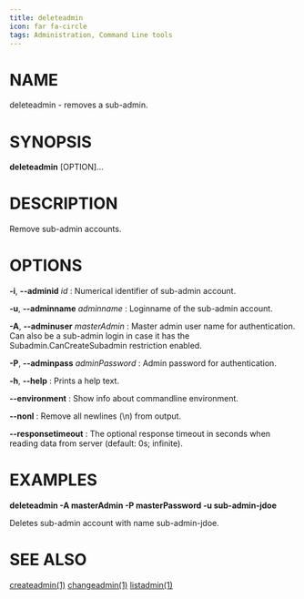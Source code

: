 ```yaml
---
title: deleteadmin
icon: far fa-circle
tags: Administration, Command Line tools
---
```


# NAME

deleteadmin - removes a sub-admin.

# SYNOPSIS

**deleteadmin** [OPTION]...

# DESCRIPTION

Remove sub-admin accounts.

# OPTIONS

**-i**, **--adminid** *id*
: Numerical identifier of sub-admin account.

**-u**, **--adminname** *adminname*
: Loginname of the sub-admin account.

**-A**, **--adminuser** *masterAdmin*
: Master admin user name for authentication. Can also be a sub-admin login in case it has the Subadmin.CanCreateSubadmin restriction enabled.

**-P**, **--adminpass** *adminPassword*
: Admin password for authentication.

**-h**, **--help**
: Prints a help text.

**--environment**
: Show info about commandline environment.

**--nonl**
: Remove all newlines (\\n) from output.

**--responsetimeout**
: The optional response timeout in seconds when reading data from server (default: 0s; infinite).

# EXAMPLES

**deleteadmin -A masterAdmin -P masterPassword -u sub-admin-jdoe**

Deletes sub-admin account with name sub-admin-jdoe.

# SEE ALSO

[createadmin(1)](createadmin) [changeadmin(1)](changeadmin) [listadmin(1)](listadmin)
